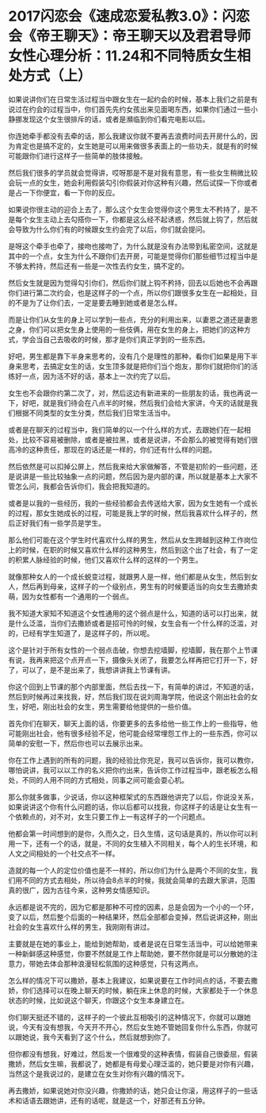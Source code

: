 # 2017闪恋会《速成恋爱私教3.0》：闪恋会《帝王聊天》：帝王聊天以及君君导师女性心理分析：11.24和不同特质女生相处方式（上）

如果说讲你们在日常生活过程当中跟女生在一起约会的时候，基本上我们之前是有说过在约会的过程当中，你们首先先约女孩出来见面喝东西，如果你们通过一些小静挪发现这个女生很排斥的话，或者是瀕临到你们看完电影以后。

你连她牵手都没有去牵的话，那么我建议你就不要再去浪费时间去开房什么的，因为肯定也是搞不定的，女生她是可以用来做很多表面上的一些功夫，就是有的时候可能跟你们进行这样子一些简单的肢体接触。

然后我们很多的学员就会觉得讲，哎呀那是不是对我有意思，有一些女生稍微比较会玩一点的女生，她会利用假装勾引你假装对你这种有兴趣，然后试探一下你或者是占一下你便宜，看一下你的反应。

如果说你很主动的迎合上去了，那么这个女生会觉得你这个男生太不矜持了，是不是每个女生主动上去勾搭你一下，你都是这么经不起诱惑，然后就上钩了，然后就会导致为什么你们有的时候跟女生约会完了以后，你们就会提问。

是呀这个牵手也牵了，接吻也接吻了，为什么就是没有办法带到私密空间，这就是其中的一个点，女生为什么不跟你们去开房，可能是觉得你们那些细节过程当中是不够太矜持，然后还有一些是一次性去约女生，搞不定的。

然后女生就是因为觉得勾引你们，然后你们就上钩不矜持，回去以后她也不会再跟你们进行第二次约会，也是这样子的一个点，所以你们跟很多女生在一起相处，目的不是为了让你们去，一定是要去睡到她或者是怎么样。

而是让你们从女生的身上可以学到一些点，充分的利用出来，以妻恩之道还是妻恩之身，你们可以把女生身上使用的一些伎俩，用在女生的身上，把她们的这种方式，学会当自己去吸收的时候，那才是你们真正学到的一些东西。

好吧，男生都是靠下半身来思考的，没有几个是理性的那种，看你们如果是用下半身来思考，去搞定女生的话，女生顶多就是把你们当个炮友，那你们就把你们的活练好一点，因为活不好的话，基本上一次约完了以后。

女生也不会跟你约第二次了，对，然后这边有新进来的一些朋友的话，我也再说一下，好吧，就是我们待会在八点半的时候，然后我们会给大家讲，今天的话就是我们根据不同类型的女生分类，然后我们日常生活当中。

或者是在聊天的过程当中，我们简单的以一个什么样的方式，去跟她们在一起相处，比较不容易被删除，或者是被拉黑，或者是说讲，不会那么的被觉得有她们很高冷的这种责任，那现在的话还是一样的，你们还有什么样的问题。

然后依然是可以扣掉公屏上，然后我来给大家做解答，不管是初阶的一些问题，还是说讲是一些比较抽象一点的问题，然后因为是内部的课，所以就是基本上大家不管怎么问，我都会告诉你们，我会把我知道的。

或者是以我的一些经历，我的一些经验都会去传送给大家，因为女生她有一个成长的过程，那女生她成长的过程，可能是我上学的时候，然后我喜欢什么样子的，然后正好我们有一些学员是学生。

那么他们可能在这个学生时代喜欢什么样的男生，然后从女生跨越到这种工作岗位上的时候，在职的时候又喜欢什么样的这种男生，然后到这个出了社会，有了一定的积累人脉经验的时候，他们又喜欢什么样的这样的一个男生。

就像那种女人的一个成长蜕变过程，就跟男人是一样，他们都是从女生，然后到女人，然后再到母亲，这样子的一个级别点，男生有的时候要适当的向女生去撒娇卖萌，因为女性都有一个通用的一个弱点。

我不知道大家知不知道这个女性通用的这个弱点是什么，知道的话可以打出来，就是什么泛滥，当你们去撒娇或者是招可怜的时候，女生会有一个什么样的泛滥，对的，已经有学生知道了，是这样子的，所以呢。

这个是针对于所有女性的一个弱点击破，你想去挖墙脚，挖墙脚，我在那个上节课有说，我再来把这个点开点一下，摄像头关闭了，我要怎么样再把它打开一下，好了，可以了，是不是出来了，我想讲讲我上节课有讲。

你这个回到上节课的那个内部里面，然后去找一下，有简单的讲过，不知道的话，然后到时候再过来找我，好，然后我们现在说刘周海学院，他说这个刚出社会的女生，好吧，刚出社会的女生，男生需要给他提供的一些价值。

首先你们在聊天，聊天上面的话，你要更多的去多给他一些工作上的一些指导，他可能刚出社会，他有很多经验不足，他可能会经常埋怨工作上的一些东西，你可以简单的安慰一下，然后你也可以去展示出来。

你在工作上遇到的所有的问题，我的经验比你充足，我可以告诉你，我可以教你，哪怕说讲，我可以以工作的名义把你约出来，告诉你工作过程当中，跟老板怎么相处，不同的人用不同的方式相处，同事之间可能会耍心机。

那么你就多做事，少说话，你以这种框架式的东西跟他讲完了以后，你说没关系，如果说讲这个你有什么问题的话，你以后都可以找我，你这样子的话是让女生有一个依赖点的，对不对，女生只要工作上一有这样子的一个问题点。

他都会第一时间想到的是你，久而久之，日久生情，这句话是真的，所以你可以利用一下，还有一个的话，就是，不同的女生植入不同相关，每个人的生长环境，和人文之间相处的一个社交点不一样。

造就的每一个人的定位价值也是不一样的，所以你们为什么是两个不同的女生，我们用不同的方式去相处，所以待会8点半的时候，我就会简单的去跟大家讲，范围真的很广，因为古往今来，这种男女情感知识。

永远都是说不完的，因为它都是那种不可控的因素，总是会因为一个小的一个环，变了以后，然后整个后面的一种结果环，然后全部都会变掉，然后说讲这种，刚出社会的女生喜欢什么样的男生，我刚刚有讲过。

主要就是在她的事业上，能给到她帮助，或者是说在日常生活当中，可以给她带来一种新鲜感这种感觉，你要不然就是工作上帮助她，要不然你就是可以分散她的注意力，带她去体会那种浪漫轻松氛围的这种感觉，只有这两点。

怎么样的情况下可以撒娇，基本上我建议，如果说要在工作时间点的话，不要去撒娇，你们选择可以在晚上聊天的时候，躺在床上休息的时候，大家都处于一个休息状态的时候，比如说这个聊天，你跟这个女生本身建立在。

你们聊天挺还不错的，这样子的一个彼此互相吸引的这种情况下，你就可以跟她说，今天有没有想我，今天开不开心，然后女生她不管她回复你什么东西，你就可以跟她说，我今天看到了这个什么，然后就想到你了。

但你都没有想我，好难过，然后发一个很难受的这种表情，假装自己很委屈，假装撒娇，然后女生嘛，我都说了，她都是有母爱心理泛滥的，她只要是对你有兴趣，当然这个是我说过的，是建立在女生对你有兴趣的情况下。

再去撒娇，如果说她对你没兴趣，你撒娇的话，她只会让你滚，用这样子的一些话术和话语去跟她讲，还有的话呢，就是这一个，好那还有五分钟。

